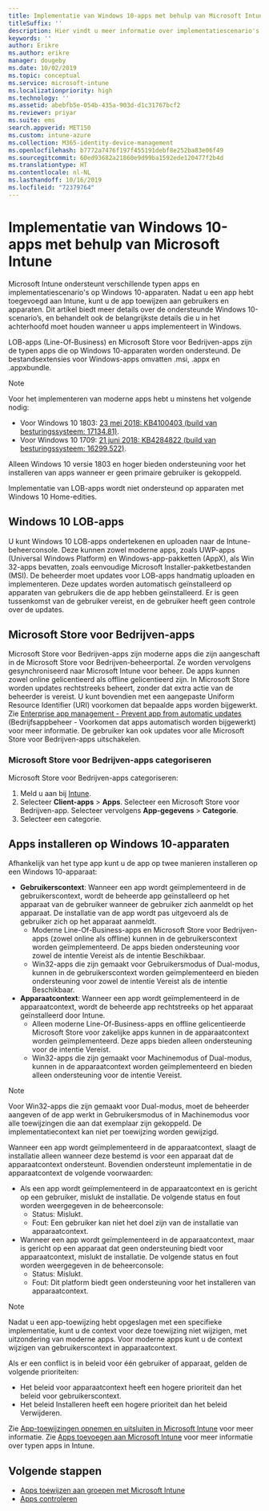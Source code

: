```yaml
---
title: Implementatie van Windows 10-apps met behulp van Microsoft Intune
titleSuffix: ''
description: Hier vindt u meer informatie over implementatiescenario's voor apps in Windows 10 die beschikbaar zijn met Microsoft Intune.
keywords: ''
author: Erikre
ms.author: erikre
manager: dougeby
ms.date: 10/02/2019
ms.topic: conceptual
ms.service: microsoft-intune
ms.localizationpriority: high
ms.technology: ''
ms.assetid: abebfb5e-054b-435a-903d-d1c31767bcf2
ms.reviewer: priyar
ms.suite: ems
search.appverid: MET150
ms.custom: intune-azure
ms.collection: M365-identity-device-management
ms.openlocfilehash: b7772a7476f197f455191debf8e252ba83e06f49
ms.sourcegitcommit: 60ed93682a21860e9d99ba1592ede120477f2b4d
ms.translationtype: HT
ms.contentlocale: nl-NL
ms.lasthandoff: 10/16/2019
ms.locfileid: "72379764"
---
```

# <a name="windows-10-app-deployment-by-using-microsoft-intune"></a>Implementatie van Windows 10-apps met behulp van Microsoft Intune 

Microsoft Intune ondersteunt verschillende typen apps en implementatiescenario's op Windows 10-apparaten. Nadat u een app hebt toegevoegd aan Intune, kunt u de app toewijzen aan gebruikers en apparaten. Dit artikel biedt meer details over de ondersteunde Windows 10-scenario’s, en behandelt ook de belangrijkste details die u in het achterhoofd moet houden wanneer u apps implementeert in Windows. 

LOB-apps (Line-Of-Business) en Microsoft Store voor Bedrijven-apps zijn de typen apps die op Windows 10-apparaten worden ondersteund. De bestandsextensies voor Windows-apps omvatten .msi, .appx en .appxbundle.  

> [!Note]
> Voor het implementeren van moderne apps hebt u minstens het volgende nodig:
> - Voor Windows 10 1803: [23 mei 2018: KB4100403 (build van besturingssysteem: 17134.81)](https://support.microsoft.com/help/4100403/windows-10-update-kb4100403).
> - Voor Windows 10 1709: [21 juni 2018: KB4284822 (build van besturingssysteem: 16299.522)](https://support.microsoft.com/help/4284822).
>
> Alleen Windows 10 versie 1803 en hoger bieden ondersteuning voor het installeren van apps wanneer er geen primaire gebruiker is gekoppeld.
>
> Implementatie van LOB-apps wordt niet ondersteund op apparaten met Windows 10 Home-edities.

## <a name="windows-10-lob-apps"></a>Windows 10 LOB-apps

U kunt Windows 10 LOB-apps ondertekenen en uploaden naar de Intune-beheerconsole. Deze kunnen zowel moderne apps, zoals UWP-apps (Universal Windows Platform) en Windows-app-pakketten (AppX), als Win 32-apps bevatten, zoals eenvoudige Microsoft Installer-pakketbestanden (MSI). De beheerder moet updates voor LOB-apps handmatig uploaden en implementeren. Deze updates worden automatisch geïnstalleerd op apparaten van gebruikers die de app hebben geïnstalleerd. Er is geen tussenkomst van de gebruiker vereist, en de gebruiker heeft geen controle over de updates. 

## <a name="microsoft-store-for-business-apps"></a>Microsoft Store voor Bedrijven-apps

Microsoft Store voor Bedrijven-apps zijn moderne apps die zijn aangeschaft in de Microsoft Store voor Bedrijven-beheerportal. Ze worden vervolgens gesynchroniseerd naar Microsoft Intune voor beheer. De apps kunnen zowel online gelicentieerd als offline gelicentieerd zijn. In Microsoft Store worden updates rechtstreeks beheert, zonder dat extra actie van de beheerder is vereist. U kunt bovendien met een aangepaste Uniform Resource Identifier (URI) voorkomen dat bepaalde apps worden bijgewerkt. Zie [Enterprise app management - Prevent app from automatic updates](https://docs.microsoft.com/windows/client-management/mdm/enterprise-app-management#prevent-app-from-automatic-updates) (Bedrijfsappbeheer - Voorkomen dat apps automatisch worden bijgewerkt) voor meer informatie. De gebruiker kan ook updates voor alle Microsoft Store voor Bedrijven-apps uitschakelen. 

### <a name="categorize-microsoft-store-for-business-apps"></a>Microsoft Store voor Bedrijven-apps categoriseren 
Microsoft Store voor Bedrijven-apps categoriseren: 

1. Meld u aan bij [Intune](https://go.microsoft.com/fwlink/?linkid=2090973).
2. Selecteer **Client-apps** > **Apps**. Selecteer een Microsoft Store voor Bedrijven-app. Selecteer vervolgens **App-gegevens** > **Categorie**. 
3. Selecteer een categorie.

## <a name="install-apps-on-windows-10-devices"></a>Apps installeren op Windows 10-apparaten
Afhankelijk van het type app kunt u de app op twee manieren installeren op een Windows 10-apparaat:

- **Gebruikerscontext**: Wanneer een app wordt geïmplementeerd in de gebruikerscontext, wordt de beheerde app geïnstalleerd op het apparaat van de gebruiker wanneer de gebruiker zich aanmeldt op het apparaat. De installatie van de app wordt pas uitgevoerd als de gebruiker zich op het apparaat aanmeldt. 
  - Moderne Line-Of-Business-apps en Microsoft Store voor Bedrijven-apps (zowel online als offline) kunnen in de gebruikerscontext worden geïmplementeerd. De apps bieden ondersteuning voor zowel de intentie Vereist als de intentie Beschikbaar.
  - Win32-apps die zijn gemaakt voor Gebruikersmodus of Dual-modus, kunnen in de gebruikerscontext worden geïmplementeerd en bieden ondersteuning voor zowel de intentie Vereist als de intentie Beschikbaar. 
- **Apparaatcontext**: Wanneer een app wordt geïmplementeerd in de apparaatcontext, wordt de beheerde app rechtstreeks op het apparaat geïnstalleerd door Intune.
  - Alleen moderne Line-Of-Business-apps en offline gelicentieerde Microsoft Store voor zakelijke apps kunnen in de apparaatcontext worden geïmplementeerd. Deze apps bieden alleen ondersteuning voor de intentie Vereist.
  - Win32-apps die zijn gemaakt voor Machinemodus of Dual-modus, kunnen in de apparaatcontext worden geïmplementeerd en bieden alleen ondersteuning voor de intentie Vereist.

> [!NOTE]
> Voor Win32-apps die zijn gemaakt voor Dual-modus, moet de beheerder aangeven of de app werkt in Gebruikersmodus of in Machinemodus voor alle toewijzingen die aan dat exemplaar zijn gekoppeld. De implementatiecontext kan niet per toewijzing worden gewijzigd.  

Wanneer een app wordt geïmplementeerd in de apparaatcontext, slaagt de installatie alleen wanneer deze bestemd is voor een apparaat dat de apparaatcontext ondersteunt. Bovendien ondersteunt implementatie in de apparaatcontext de volgende voorwaarden:
- Als een app wordt geïmplementeerd in de apparaatcontext en is gericht op een gebruiker, mislukt de installatie. De volgende status en fout worden weergegeven in de beheerconsole:
  - Status: Mislukt.
  - Fout: Een gebruiker kan niet het doel zijn van de installatie van apparaatcontext.
- Wanneer een app wordt geïmplementeerd in de apparaatcontext, maar is gericht op een apparaat dat geen ondersteuning biedt voor apparaatcontext, mislukt de installatie. De volgende status en fout worden weergegeven in de beheerconsole:
  - Status: Mislukt.
  - Fout: Dit platform biedt geen ondersteuning voor het installeren van apparaatcontext. 

> [!Note]
> Nadat u een app-toewijzing hebt opgeslagen met een specifieke implementatie, kunt u de context voor deze toewijzing niet wijzigen, met uitzondering van moderne apps. Voor moderne apps kunt u de context wijzigen van gebruikerscontext in apparaatcontext. 

Als er een conflict is in beleid voor één gebruiker of apparaat, gelden de volgende prioriteiten:
- Het beleid voor apparaatcontext heeft een hogere prioriteit dan het beleid voor gebruikerscontext. 
- Het beleid Installeren heeft een hogere prioriteit dan het beleid Verwijderen.

Zie [App-toewijzingen opnemen en uitsluiten in Microsoft Intune](apps-inc-exl-assignments.md) voor meer informatie. Zie [Apps toevoegen aan Microsoft Intune](apps-add.md) voor meer informatie over typen apps in Intune.

## <a name="next-steps"></a>Volgende stappen

- [Apps toewijzen aan groepen met Microsoft Intune](apps-deploy.md)
- [Apps controleren](apps-monitor.md)
